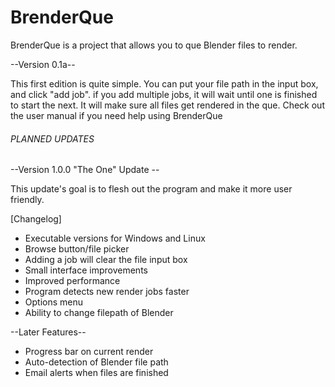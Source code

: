# BrenderQue
BrenderQue is a project that allows you to que Blender files to render.


--Version 0.1a--

This first edition is quite simple.  You can put your file path in the input box, and click "add job".  if you add multiple jobs, it will wait until one is finished to start the next.  It will make sure all files get rendered in the que.  Check out the user manual if you need help using BrenderQue


###### PLANNED UPDATES #####

--Version 1.0.0 "The One" Update --

This update's goal is to flesh out the program and make it more user friendly.

[Changelog]
+ Executable versions for Windows and Linux
+ Browse button/file picker
+ Adding a job will clear the file input box
+ Small interface improvements
+ Improved performance
+ Program detects new render jobs faster
+ Options menu
+ Ability to change filepath of Blender


--Later Features--

+ Progress bar on current render
+ Auto-detection of Blender file path
+ Email alerts when files are finished
